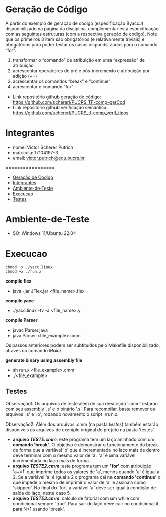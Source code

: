 
# Geração de Código

A partir do exemplo de geração de código (especificação ByaccJ) disponibilizado na página da disciplina,
complementar esta especificação com as seguintes estruturas (com a respectiva geração de código). Note
que os primeiros 3 item são obrigatórios (e relativamente triviais) e obrigatórios para poder testar os casos
disponibilizados para o comando “for”.
1. transformar o “comando” de atribuição em uma “expressão” de atribuição
2. acrescentar operadores de pré e pós-incremento e atribuição por adição (+=)
3. acrescentar os comandos “break” e “continue”
4. acrescentar o comando “for”

* Link repositório github geração de código: https://github.com/schererl/PUCRS_TF-comp-gerCod
* Link repositório github verificação semântica: https://github.com/schererl/PUCRS_tf-comp_verif_tipos

# Integrantes
* nome: Victor Scherer Putrich
* matrícula: 17104197-3
* email: victor.putrich@edu.pucrs.br


=================
<!--ts-->
- [Geração de Código](#geração-de-código)
- [Integrantes](#integrantes)
- [Ambiente-de-Teste](#ambiente-de-teste)
- [Execucao](#execucao)
- [Testes](#testes)
<!--te-->

# Ambiente-de-Teste
* SO: Windows 11/Ubuntu 22.04

# Execucao

```
chmod +x ./yacc.linux
chmod +x ./run.x
```
**compile flex**
- java -jar JFlex.jar <file_name>.flex

**compile yacc**
- ./yacc.linux -tv -J <file_name>.y

**compile Parser**
- javac Parser.java
- java Parser <file_example>.cmm

Os passos anteriores podem ser subtituídos pelo Makefile disponibilizado, através do comando *Make*.

**generate binary using assembly file**
- sh run.x <file_example>.cmm
- ./<file_example>

## Testes 
Observação1: Os arquivos de teste além de sua descrição '.cmm' estarão com seu assembly '.s' e o binário '.s'. Para recompilar, basta remover os arquivos '.s' e '.o', rodando novamento o script ./run.x.

Observação2: Além dos arquivos <TESTE>.cmm (na pasta *testes*) também estarão disponíveis os arquivos de exemplo original do projeto na pasta 'testes'.

* **arquivo *TESTE.cmm***: este programa tem um laço aninhado com um **comando 'break'**. O objetivo é demonstrar o funcionamento do break de forma que a variável 'b' que é incrementada no laço mais de dentro deve terminar com o mesmo valor de 'a'. 'a' é uma variável incrementada no laço mais de forma.
* **arquivo *TESTE2.cmm***: este programa tem um **'for'** com atribuição 'a+=1' que imprime todos os valores de 'a', menos quando 'a' é igual a 2. Se a variável 'a' é igual a 2 o programa cai na **comando 'continue'** o que impede o mesmo de imprimir o valor de 'a' e assinala como 'skipped'. No final do 'for', a variável 'a' deve ser igual à condição de saída do laço; neste caso 5.
* **arquivo *TESTE3.cmm***: calculo de fatorial com um while com condicional sempre 'true'. Para sair do laço deve cair no condicional if para N<1 usando 'break'.
